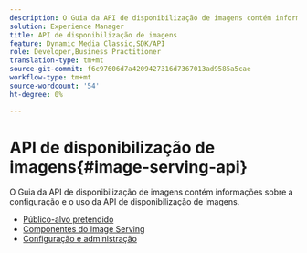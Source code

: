 ```yaml
---
description: O Guia da API de disponibilização de imagens contém informações sobre a configuração e o uso da API de disponibilização de imagens.
solution: Experience Manager
title: API de disponibilização de imagens
feature: Dynamic Media Classic,SDK/API
role: Developer,Business Practitioner
translation-type: tm+mt
source-git-commit: f6c97606d7a4209427316d7367013ad9585a5cae
workflow-type: tm+mt
source-wordcount: '54'
ht-degree: 0%

---
```



# API de disponibilização de imagens{#image-serving-api}

O Guia da API de disponibilização de imagens contém informações sobre a configuração e o uso da API de disponibilização de imagens.

* [Público-alvo pretendido](c-intended-audience.md)
* [Componentes do Image Serving](r-components.md)
* [Configuração e administração](c-configuration-and-administration/c-configuration-and-administration.md)
